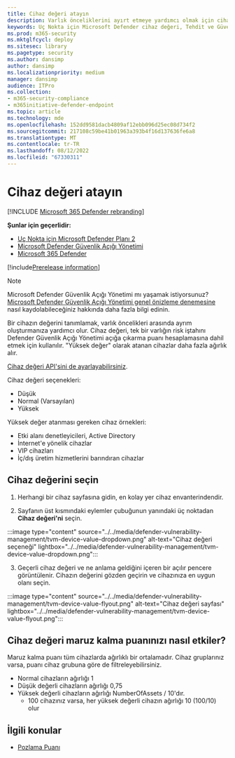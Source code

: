 ```yaml
---
title: Cihaz değeri atayın
description: Varlık önceliklerini ayırt etmeye yardımcı olmak için cihaza düşük, normal veya yüksek değer atamayı öğrenin.
keywords: Uç Nokta için Microsoft Defender cihaz değeri, Tehdit ve Güvenlik Açığı Yönetimi cihaz değeri, yüksek değerli cihazlar, cihaz değeri açığa çıkarma puanı, Microsoft Defender Güvenlik Açığı Yönetimi
ms.prod: m365-security
ms.mktglfcycl: deploy
ms.sitesec: library
ms.pagetype: security
ms.author: dansimp
author: dansimp
ms.localizationpriority: medium
manager: dansimp
audience: ITPro
ms.collection:
- m365-security-compliance
- m365initiative-defender-endpoint
ms.topic: article
ms.technology: mde
ms.openlocfilehash: 152dd9581dacb4809af12ebb096d25ec08d734f2
ms.sourcegitcommit: 217108c59be41b01963a393b4f16d137636fe6a8
ms.translationtype: MT
ms.contentlocale: tr-TR
ms.lasthandoff: 08/12/2022
ms.locfileid: "67330311"
---
```

# <a name="assign-device-value"></a>Cihaz değeri atayın

[!INCLUDE [Microsoft 365 Defender rebranding](../../includes/microsoft-defender.md)]

**Şunlar için geçerlidir:**

- [Uç Nokta için Microsoft Defender Planı 2](https://go.microsoft.com/fwlink/?linkid=2154037)
- [Microsoft Defender Güvenlik Açığı Yönetimi](index.yml)
- [Microsoft 365 Defender](https://go.microsoft.com/fwlink/?linkid=2118804)

[!include[Prerelease information](../../includes/prerelease.md)]

>[!Note]
> Microsoft Defender Güvenlik Açığı Yönetimi mı yaşamak istiyorsunuz? [Microsoft Defender Güvenlik Açığı Yönetimi genel önizleme denemesine](../defender-vulnerability-management/get-defender-vulnerability-management.md) nasıl kaydolabileceğiniz hakkında daha fazla bilgi edinin.

Bir cihazın değerini tanımlamak, varlık öncelikleri arasında ayrım oluşturmanıza yardımcı olur. Cihaz değeri, tek bir varlığın risk iştahını Defender Güvenlik Açığı Yönetimi açığa çıkarma puanı hesaplamasına dahil etmek için kullanılır. "Yüksek değer" olarak atanan cihazlar daha fazla ağırlık alır.

[Cihaz değeri API'sini de ayarlayabilirsiniz](../defender-endpoint/set-device-value.md).

Cihaz değeri seçenekleri:

- Düşük
- Normal (Varsayılan)
- Yüksek

Yüksek değer atanması gereken cihaz örnekleri:

- Etki alanı denetleyicileri, Active Directory
- İnternet'e yönelik cihazlar
- VIP cihazları
- İç/dış üretim hizmetlerini barındıran cihazlar

## <a name="choose-device-value"></a>Cihaz değerini seçin

1. Herhangi bir cihaz sayfasına gidin, en kolay yer cihaz envanterindendir.

2. Sayfanın üst kısmındaki eylemler çubuğunun yanındaki üç noktadan **Cihaz değeri'ni** seçin.

:::image type="content" source="../../media/defender-vulnerability-management/tvm-device-value-dropdown.png" alt-text="Cihaz değeri seçeneği" lightbox="../../media/defender-vulnerability-management/tvm-device-value-dropdown.png":::

3. Geçerli cihaz değeri ve ne anlama geldiğini içeren bir açılır pencere görüntülenir. Cihazın değerini gözden geçirin ve cihazınıza en uygun olanı seçin.

:::image type="content" source="../../media/defender-vulnerability-management/tvm-device-value-flyout.png" alt-text="Cihaz değeri sayfası" lightbox="../../media/defender-vulnerability-management/tvm-device-value-flyout.png":::

## <a name="how-device-value-impacts-your-exposure-score"></a>Cihaz değeri maruz kalma puanınızı nasıl etkiler?

Maruz kalma puanı tüm cihazlarda ağırlıklı bir ortalamadır. Cihaz gruplarınız varsa, puanı cihaz grubuna göre de filtreleyebilirsiniz.

- Normal cihazların ağırlığı 1
- Düşük değerli cihazların ağırlığı 0,75
- Yüksek değerli cihazların ağırlığı NumberOfAssets / 10'dır.
    - 100 cihazınız varsa, her yüksek değerli cihazın ağırlığı 10 (100/10) olur

## <a name="related-topics"></a>İlgili konular

- [Pozlama Puanı](tvm-exposure-score.md)